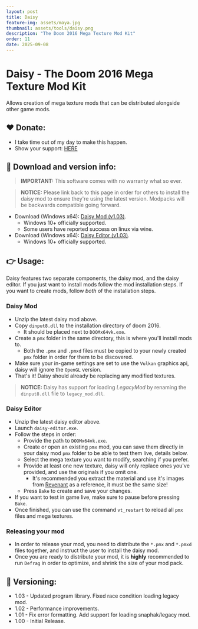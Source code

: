 ```yaml
---
layout: post
title: Daisy
feature-img: assets/maya.jpg
thumbnail: assets/tools/daisy.png
description: "The Doom 2016 Mega Texture Mod Kit"
order: 11
date: 2025-09-08
---
```


# Daisy - The Doom 2016 Mega Texture Mod Kit
Allows creation of mega texture mods that can be distributed alongside other game mods.

## ❤️ Donate:
- I take time out of my day to make this happen.
- Show your support: [HERE](https://dtzxporter.com/donate)

## 💾 Download and version info:

> **IMPORTANT:** This software comes with no warranty what so ever.

> **NOTICE:** Please link back to this page in order for others to install the daisy mod to ensure they're using the latest version. Modpacks will be backwards compatible going forward.

- Download (Windows x64): [Daisy Mod (v1.03)](https://mega.nz/file/oVwlGKhK#wD0GEKlcha1hWPCNs0jZFTFrZbGXvogsg0MXT_znccM).
  - Windows 10+ officially supported.
  - Some users have reported success on linux via wine.
- Download (Windows x64): [Daisy Editor (v1.03)](https://mega.nz/file/ZN5VlQ7C#LXUgXnn9gDZwBvF8szPqn-LQr0SVfTvqTjpn2YzSJ20).
  - Windows 10+ officially supported.

## 👉 Usage:
Daisy features two separate components, the daisy mod, and the daisy editor. If you just want to install mods follow the mod installation steps. If you want to create mods, follow _both_ of the installation steps.

### Daisy Mod
- Unzip the latest daisy mod above.
- Copy `dinput8.dll` to the installation directory of doom 2016.
  - It should be placed next to `DOOMx64vk.exe`.
- Create a `pmx` folder in the same directory, this is where you'll install mods to.
  - Both the `.pmx` and `.pmxd` files must be copied to your newly created `pmx` folder in order for them to be discovered.
- Make sure your in-game settings are set to use the `Vulkan` graphics api, daisy will ignore the `OpenGL` version.
- That's it! Daisy should already be replacing any modified textures.

> **NOTICE:** Daisy has support for loading _LegacyMod_ by renaming the `dinput8.dll` file to `legacy_mod.dll`.

### Daisy Editor
- Unzip the latest daisy editor above.
- Launch `daisy-editor.exe`.
- Follow the steps in order:
  - Provide the path to `DOOMx64vk.exe`.
  - Create or open an existing `pmx` mod, you can save them directly in your daisy mod `pmx` folder to be able to test them live, details below.
  - Select the mega texture you want to modify, searching if you prefer.
  - Provide at least one new texture, daisy will only replace ones you've provided, and use the originals if you omit one.
    - It's recommended you extract the material and use it's images from [Revenant](https://dtzxporter.com/tools/revenant) as a reference, it must be the same size!
  - Press `Bake` to create and save your changes.
- If you want to test in game live, make sure to pause before pressing `Bake`.
- Once finished, you can use the command `vt_restart` to reload all `pmx` files and mega textures.

### Releasing your mod
- In order to release your mod, you need to distribute the `*.pmx` and `*.pmxd` files together, and instruct the user to install the daisy mod.
- Once you are ready to distribute your mod, it is **highly** recommended to run `Defrag` in order to optimize, and shrink the size of your mod pack.

## 📌 Versioning:
- 1.03 - Updated program library. Fixed race condition loading legacy mod.
- 1.02 - Performance improvements.
- 1.01 - Fix error formatting. Add support for loading snaphak/legacy mod.
- 1.00 - Initial Release.